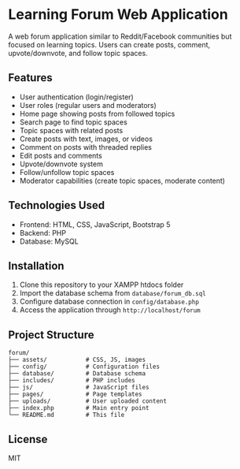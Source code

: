 # Learning Forum Web Application

A web forum application similar to Reddit/Facebook communities but focused on learning topics. Users can create posts, comment, upvote/downvote, and follow topic spaces.

## Features

- User authentication (login/register)
- User roles (regular users and moderators)
- Home page showing posts from followed topics
- Search page to find topic spaces
- Topic spaces with related posts
- Create posts with text, images, or videos
- Comment on posts with threaded replies
- Edit posts and comments
- Upvote/downvote system
- Follow/unfollow topic spaces
- Moderator capabilities (create topic spaces, moderate content)

## Technologies Used

- Frontend: HTML, CSS, JavaScript, Bootstrap 5
- Backend: PHP
- Database: MySQL

## Installation

1. Clone this repository to your XAMPP htdocs folder
2. Import the database schema from `database/forum_db.sql`
3. Configure database connection in `config/database.php`
4. Access the application through `http://localhost/forum`

## Project Structure

```
forum/
├── assets/           # CSS, JS, images
├── config/           # Configuration files
├── database/         # Database schema
├── includes/         # PHP includes
├── js/               # JavaScript files
├── pages/            # Page templates
├── uploads/          # User uploaded content
├── index.php         # Main entry point
└── README.md         # This file
```

## License

MIT
